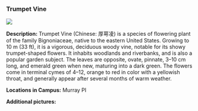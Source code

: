 ### Trumpet Vine
![](http://www.astro.princeton.edu/~ruixu/fig/TrumpetVine.jpg)

**Description:** Trumpet Vine (Chinese: 厚萼凌) is  a species of flowering plant of the family Bignoniaceae, native to the eastern United States. Growing to 10 m (33 ft), it is a vigorous, deciduous woody vine, notable for its showy trumpet-shaped flowers. It inhabits woodlands and riverbanks, and is also a popular garden subject. The leaves are opposite, ovate, pinnate, 3–10 cm long, and emerald green when new, maturing into a dark green. The flowers come in terminal cymes of 4–12, orange to red in color with a yellowish throat, and generally appear after several months of warm weather.

**Locations in Campus:** Murray PI 

**Additional pictures:**
